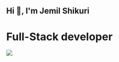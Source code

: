 ## Hi 👋, I'm Jemil Shikuri
# Full-Stack developer

<!--
**JEMILHAMZA/JEMILHAMZA** is a ✨ _special_ ✨ repository because its `README.md` (this file) appears on your GitHub profile.

Here are some ideas to get you started:

- 🔭 I’m currently working on ...
- 🌱 I’m currently learning ...
- 👯 I’m looking to collaborate on ...
- 🤔 I’m looking for help with ...
- 💬 Ask me about ...
- 📫 How to reach me: ...
- 😄 Pronouns: ...
- ⚡ Fun fact: ...
-->
[![](https://visitcount.itsvg.in/api?id=JEMILHAMZA&label=Profile%20Views&pretty=false)](https://visitcount.itsvg.in)

